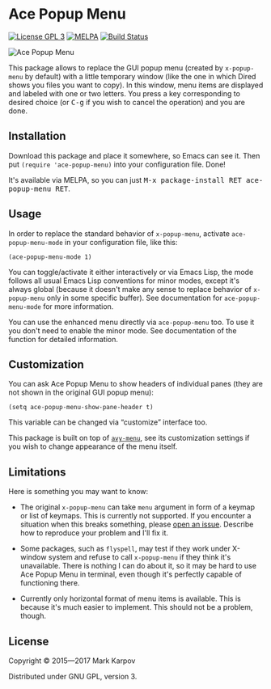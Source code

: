 # Ace Popup Menu

[![License GPL 3](https://img.shields.io/badge/license-GPL_3-green.svg)](http://www.gnu.org/licenses/gpl-3.0.txt)
[![MELPA](https://melpa.org/packages/ace-popup-menu-badge.svg)](https://melpa.org/#/ace-popup-menu)
[![Build Status](https://travis-ci.org/mrkkrp/ace-popup-menu.svg?branch=master)](https://travis-ci.org/mrkkrp/ace-popup-menu)

![Ace Popup Menu](https://raw.githubusercontent.com/mrkkrp/ace-popup-menu/gh-pages/ace-popup-menu.png)

This package allows to replace the GUI popup menu (created by `x-popup-menu`
by default) with a little temporary window (like the one in which Dired
shows you files you want to copy). In this window, menu items are displayed
and labeled with one or two letters. You press a key corresponding to
desired choice (or <kbd>C-g</kbd> if you wish to cancel the operation) and
you are done.

## Installation

Download this package and place it somewhere, so Emacs can see it. Then put
`(require 'ace-popup-menu)` into your configuration file. Done!

It's available via MELPA, so you can just <kbd>M-x package-install RET
ace-popup-menu RET</kbd>.

## Usage

In order to replace the standard behavior of `x-popup-menu`, activate
`ace-popup-menu-mode` in your configuration file, like this:

```emacs-lisp
(ace-popup-menu-mode 1)
```

You can toggle/activate it either interactively or via Emacs Lisp, the mode
follows all usual Emacs Lisp conventions for minor modes, except it's always
global (because it doesn't make any sense to replace behavior of
`x-popup-menu` only in some specific buffer). See documentation for
`ace-popup-menu-mode` for more information.

You can use the enhanced menu directly via `ace-popup-menu` too. To use it
you don't need to enable the minor mode. See documentation of the function
for detailed information.

## Customization

You can ask Ace Popup Menu to show headers of individual panes (they are not
shown in the original GUI popup menu):

```emacs-lisp
(setq ace-popup-menu-show-pane-header t)
```

This variable can be changed via “customize” interface too.

This package is built on top
of [`avy-menu`](https://github.com/mrkkrp/avy-menu), see its customization
settings if you wish to change appearance of the menu itself.

## Limitations

Here is something you may want to know:

* The original `x-popup-menu` can take `menu` argument in form of a keymap
  or list of keymaps. This is currently not supported. If you encounter a
  situation when this breaks something,
  please [open an issue](https://github.com/mrkkrp/ace-popup-menu/issues).
  Describe how to reproduce your problem and I'll fix it.

* Some packages, such as `flyspell`, may test if they work under X-window
  system and refuse to call `x-popup-menu` if they think it's unavailable.
  There is nothing I can do about it, so it may be hard to use Ace Popup
  Menu in terminal, even though it's perfectly capable of functioning there.

* Currently only horizontal format of menu items is available. This is
  because it's much easier to implement. This should not be a problem,
  though.

## License

Copyright © 2015—2017 Mark Karpov

Distributed under GNU GPL, version 3.
